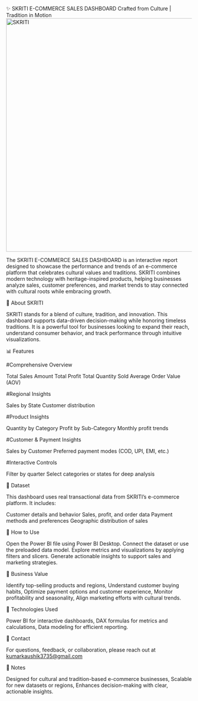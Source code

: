 ✨ SKRITI E-COMMERCE SALES DASHBOARD
Crafted from Culture | Tradition in Motion
<img width="1290" height="633" alt="SKRITI" src="https://github.com/user-attachments/assets/3a0cda83-8a4d-4a9a-bbde-8b861ef74614" />


The SKRITI E-COMMERCE SALES DASHBOARD is an interactive report designed to showcase the performance and trends of an e-commerce platform that celebrates cultural values and traditions. SKRITI combines modern technology with heritage-inspired products, helping businesses analyze sales, customer preferences, and market trends to stay connected with cultural roots while embracing growth.

🌟 About SKRITI

SKRITI stands for a blend of culture, tradition, and innovation. This dashboard supports data-driven decision-making while honoring timeless traditions. It is a powerful tool for businesses looking to expand their reach, understand consumer behavior, and track performance through intuitive visualizations.

📊 Features

#Comprehensive Overview

Total Sales Amount
Total Profit
Total Quantity Sold
Average Order Value (AOV)

#Regional Insights

Sales by State
Customer distribution

#Product Insights

Quantity by Category
Profit by Sub-Category
Monthly profit trends

#Customer & Payment Insights

Sales by Customer
Preferred payment modes (COD, UPI, EMI, etc.)

#Interactive Controls

Filter by quarter
Select categories or states for deep analysis

📂 Dataset

This dashboard uses real transactional data from SKRITI’s e-commerce platform. It includes:

Customer details and behavior
Sales, profit, and order data
Payment methods and preferences
Geographic distribution of sales

🚀 How to Use

Open the Power BI file using Power BI Desktop.
Connect the dataset or use the preloaded data model.
Explore metrics and visualizations by applying filters and slicers.
Generate actionable insights to support sales and marketing strategies.

🎯 Business Value

Identify top-selling products and regions,
Understand customer buying habits,
Optimize payment options and customer experience,
Monitor profitability and seasonality,
Align marketing efforts with cultural trends.

📂 Technologies Used

Power BI for interactive dashboards,
DAX formulas for metrics and calculations,
Data modeling for efficient reporting.

📩 Contact

For questions, feedback, or collaboration, please reach out at kumarkaushik3735@gmail.com

📌 Notes

Designed for cultural and tradition-based e-commerce businesses,
Scalable for new datasets or regions,
Enhances decision-making with clear, actionable insights.
